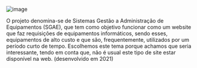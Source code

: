 ![image](https://github.com/user-attachments/assets/68c913f1-ef6f-4232-9374-c7519a6bfd99)

O projeto denomina-se de Sistemas Gestão a Administração de Equipamentos (SGAE), 
que tem como objetivo funcionar como um website que faz requisições de equipamentos 
informáticos, sendo esses, equipamentos de alto custo e que são, frequentemente, 
utilizados por um período curto de tempo. Escolhemos este tema porque achamos que 
seria interessante, tendo em conta que, não é usual este tipo de site estar disponível na 
web. (desenvolvido em 2021)


